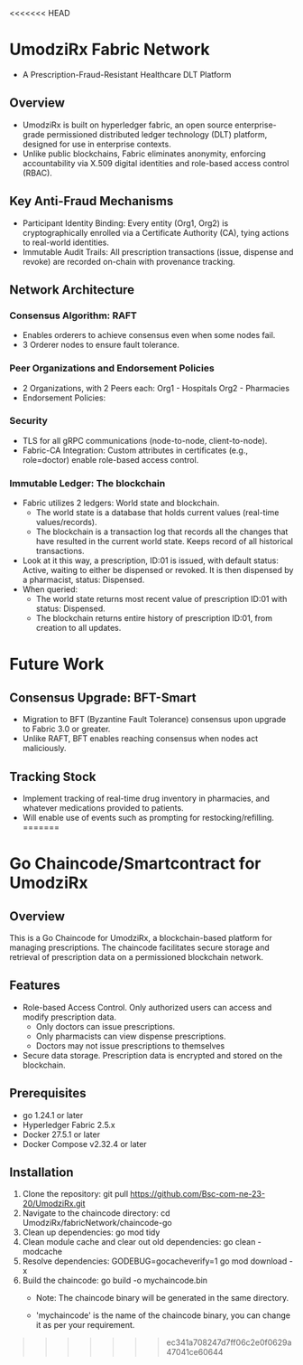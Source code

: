 <<<<<<< HEAD
# UmodziRx Fabric Network
- A Prescription-Fraud-Resistant Healthcare DLT Platform

## Overview
- UmodziRx is built on hyperledger fabric, an open source enterprise-grade permissioned distributed ledger technology (DLT) platform, designed for use in enterprise contexts.
- Unlike public blockchains, Fabric eliminates anonymity, enforcing accountability via X.509 digital identities and role-based access control (RBAC).

## Key Anti-Fraud Mechanisms
- Participant Identity Binding: Every entity (Org1, Org2) is cryptographically enrolled via a Certificate Authority (CA), tying actions to real-world identities.
- Immutable Audit Trails: All prescription transactions (issue, dispense and revoke) are recorded on-chain with provenance tracking.

## Network Architecture
### Consensus Algorithm: RAFT
- Enables orderers to achieve consensus even when some nodes fail.
- 3 Orderer nodes to ensure fault tolerance.

### Peer Organizations and Endorsement Policies
- 2 Organizations, with 2 Peers each:
    Org1 - Hospitals
    Org2 - Pharmacies
- Endorsement Policies: 

### Security
- TLS for all gRPC communications (node-to-node, client-to-node).
- Fabric-CA Integration: Custom attributes in certificates (e.g., role=doctor) enable role-based access control.

### Immutable Ledger: The blockchain
- Fabric utilizes 2 ledgers: World state and blockchain.
    - The world state is a database that holds current values (real-time values/records).
    - The blockchain is a transaction log that records all the changes that have resulted in the current world state. Keeps record of all historical transactions.
- Look at it this way, a prescription, ID:01 is issued, with default status: Active, waiting to either be dispensed or revoked. It is then dispensed by a pharmacist, status: Dispensed. 
- When queried:
    - The world state returns most recent value of prescription ID:01 with status: Dispensed. 
    - The blockchain returns entire history of prescription ID:01, from creation to all updates.

# Future Work
## Consensus Upgrade: BFT-Smart
- Migration to BFT (Byzantine Fault Tolerance) consensus upon upgrade to Fabric 3.0 or greater.
- Unlike RAFT, BFT enables reaching consensus when nodes act maliciously.

## Tracking Stock
- Implement tracking of real-time drug inventory in pharmacies, and whatever medications provided to patients.
- Will enable use of events such as prompting for restocking/refilling.
=======
# Go Chaincode/Smartcontract for UmodziRx

## Overview 
This is a Go Chaincode for UmodziRx, a blockchain-based platform for managing prescriptions. The chaincode facilitates secure storage and retrieval of prescription data on a permissioned blockchain network.

## Features
- Role-based Access Control. Only authorized users can access and modify prescription data. 
    - Only doctors can issue prescriptions.
    - Only pharmacists can view dispense prescriptions.
    - Doctors may not issue prescriptions to themselves
- Secure data storage. Prescription data is encrypted and stored on the blockchain.

## Prerequisites
- go 1.24.1 or later
- Hyperledger Fabric 2.5.x
- Docker 27.5.1 or later
- Docker Compose v2.32.4 or later

## Installation
1. Clone the repository: git pull https://github.com/Bsc-com-ne-23-20/UmodziRx.git
2. Navigate to the chaincode directory: cd UmodziRx/fabricNetwork/chaincode-go
3. Clean up dependencies: go mod tidy
4. Clean module cache and clear out old dependencies: go clean -modcache
5. Resolve dependencies: GODEBUG=gocacheverify=1 go mod download -x
6. Build the chaincode: go build -o mychaincode.bin
    - Note: The chaincode binary will be generated in the same directory.

    - 'mychaincode' is the name of the chaincode binary, you can change it as per your requirement.

>>>>>>> ec341a708247d7ff06c2e0f0629a47041ce60644
